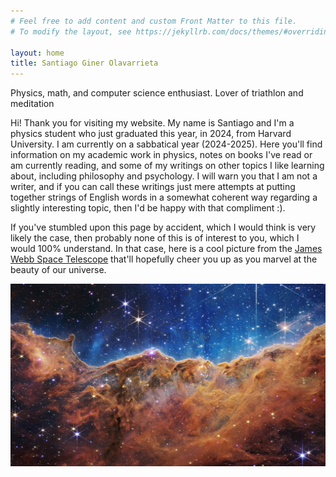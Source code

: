 ```yaml
---
# Feel free to add content and custom Front Matter to this file.
# To modify the layout, see https://jekyllrb.com/docs/themes/#overriding-theme-defaults

layout: home
title: Santiago Giner Olavarrieta
---
```

Physics, math, and computer science enthusiast. Lover of triathlon and meditation

Hi! Thank you for visiting my website. My name is Santiago and I'm a physics student who just graduated this year, in 2024, from Harvard University. I am currently on a sabbatical year (2024-2025). Here you'll find information on my academic work in physics, notes on books I've read or am currently reading, and some of my writings on other topics I like learning about, including philosophy and psychology. I will warn you that I am not a writer, and if you can call these writings just mere attempts at putting together strings of English words in a somewhat coherent way regarding a slightly interesting topic, then I'd be happy with that compliment :).

If you've stumbled upon this page by accident, which I would think is very likely the case, then probably none of this is of interest to you, which I would 100% understand. In that case, here is a cool picture from the [James Webb Space Telescope](https://webbtelescope.org/images) that'll hopefully cheer you up as you marvel at the beauty of our universe.

![Image from James Webb Space Telescope](./assets/webb.jpg)
